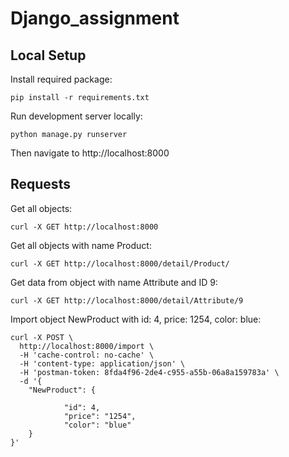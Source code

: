 # Django_assignment

## Local Setup

Install required package:

```
pip install -r requirements.txt
```



Run development server locally:

```
python manage.py runserver
```

Then navigate to http://localhost:8000

## Requests
Get all objects:
```
curl -X GET http://localhost:8000
```
Get all objects with name Product:
```
curl -X GET http://localhost:8000/detail/Product/ 
```
Get data from object with name Attribute and ID 9:
```
curl -X GET http://localhost:8000/detail/Attribute/9  
```
Import object NewProduct with id: 4, price: 1254, color: blue:
```
curl -X POST \
  http://localhost:8000/import \
  -H 'cache-control: no-cache' \
  -H 'content-type: application/json' \
  -H 'postman-token: 8fda4f96-2de4-c955-a55b-06a8a159783a' \
  -d '{
	"NewProduct": {
		
            "id": 4,
            "price": "1254",
            "color": "blue"
    }
}'
```